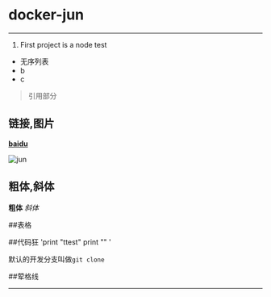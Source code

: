 # docker-jun
***
1. First project is a node test


* 无序列表
* b
* c

> 引用部分

## 链接,图片
[**baidu**](www.baidu.com)

![jun](http://www.mouapp.com/Mou_128.png)

## 粗体,斜体
**粗体**
*斜体*

##表格

##代码狂
'print "ttest"
  print ""
'

默认的开发分支叫做`git clone`

##荤格线
***
